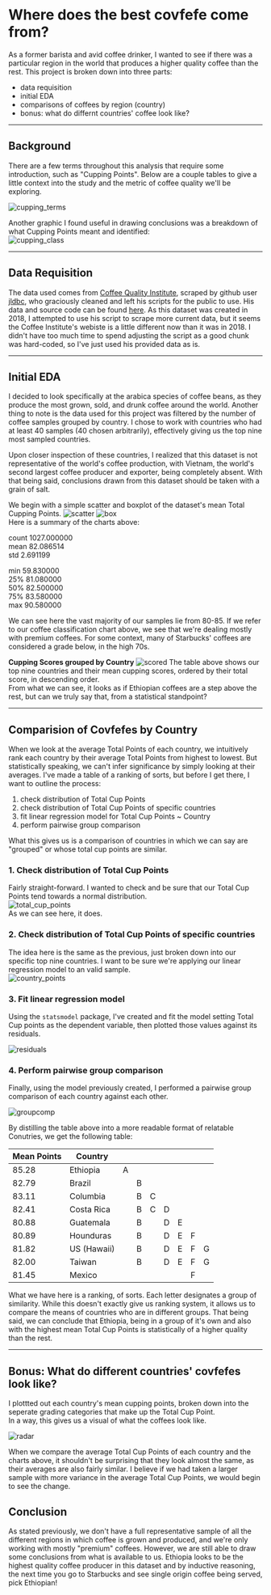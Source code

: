 # Where does the best covfefe come from?
As a former barista and avid coffee drinker, I wanted to see if there was a particular region in the world that produces a higher quality coffee than the rest. This project is broken down into three parts:
- data requisition
- initial EDA
- comparisons of coffees by region (country)
- bonus: what do differnt countries' coffee look like?

---

## Background

There are a few terms throughout this analysis that require some introduction, such as "Cupping Points". Below are a couple tables to give a little context into the study and the metric of coffee quality we'll be exploring. 

![cupping_terms](images/cupping_terms.png)

Another graphic I found useful in drawing conclusions was a breakdown of what Cupping Points meant and identified:  
![cupping_class](images/coffee_class.png)

---

## Data Requisition

The data used comes from [Coffee Quality Institute](https://www.coffeeinstitute.org), scraped by github user [jldbc](https://github.com/jldbc), who graciously cleaned and left his scripts for the public to use. His data and source code can be found [here](https://github.com/jldbc/coffee-quality-database). As this dataset was created in 2018, I attempted to use his script to scrape more current data, but it seems the Coffee Institute's webiste is a little different now than it was in 2018. I didn't have too much time to spend adjusting the script as a good chunk was hard-coded, so I've just used his provided data as is.

---

## Initial EDA

I decided to look specifically at the arabica species of coffee beans, as they produce the most grown, sold, and drunk coffee around the world. Another thing to note is the data used for this project was filtered by the number of coffee samples grouped by country. I chose to work with countries who had at least 40 samples (40 chosen arbitrarily), effectively giving us the top nine most sampled countries. 

Upon closer inspection of these countries, I realized that this dataset is not representative of the world's coffee production, with Vietnam, the world's second largest coffee producer and exporter, being completely absent. With that being said, conclusions drawn from this dataset should be taken with a grain of salt. 

We begin with a simple scatter and boxplot of the dataset's mean Total Cupping Points. 
![scatter](images/mean_scatter.png) 
![box](images/mean_box.png)  
Here is a summary of the charts above: 

count   1027.000000  
mean      82.086514  
std        2.691199 

min       59.830000  
25%       81.080000  
50%       82.500000  
75%       83.580000  
max       90.580000  

We can see here the vast majority of our samples lie from 80-85. If we refer to our coffee classification chart above, we see that we're dealing mostly with premium coffees. For some context, many of Starbucks' coffees are considered a grade below, in the high 70s.

__Cupping Scores grouped by Country__
![scored](images/scored.png)
The table above shows our top nine countries and their mean cupping scores, ordered by their total score, in descending order.  
From what we can see, it looks as if Ethiopian coffees are a step above the rest, but can we truly say that, from a statistical standpoint?

---

## Comparision of Covfefes by Country

When we look at the average Total Points of each country, we intuitively rank each country by their average Total Points from highest to lowest. But statistically speaking, we can't infer significance by simply looking at their averages. I've made a table of a ranking of sorts, but before I get there, I want to outline the process:

1. check distribution of Total Cup Points
2. check distribution of Total Cup Points of specific countries
3. fit linear regression model for Total Cup Points ~ Country
4. perform pairwise group comparison 

What this gives us is a comparison of countries in which we can say are "grouped" or whose total cup points are similar. 

### 1. Check distribution of Total Cup Points

Fairly straight-forward. I wanted to check and be sure that our Total Cup Points tend towards a normal distribution.  
![total_cup_points](images/total_cup_points.png)  
As we can see here, it does.

### 2. Check distribution of Total Cup Points of specific countries

The idea here is the same as the previous, just broken down into our specific top nine countries. I want to be sure we're applying our linear regression model to an valid sample.  
![country_points](images/country_points.png)

### 3. Fit linear regression model

Using the `statsmodel` package, I've created and fit the model setting Total Cup points as the dependent variable, then plotted those values against its residuals.

![residuals](images/residuals.png)

### 4. Perform pairwise group comparison

Finally, using the model previously created, I performed a pairwise group comparison of each country against each other.  

![groupcomp](images/groupcomp.png)

By distilling the table above into a more readable format of relatable Conutries, we get the following table:

| Mean Points | Country     |   |   |   |   |   |   |   |
|-------------|-------------|---|---|---|---|---|---|---|
| 85.28       | Ethiopia    | A |   |   |   |   |   |   |
| 82.79       | Brazil      |   | B |   |   |   |   |   |
| 83.11       | Columbia    |   | B | C |   |   |   |   |
| 82.41       | Costa Rica  |   | B | C | D |   |   |   |
| 80.88       | Guatemala   |   | B |   | D | E |   |   |
| 80.89       | Hounduras   |   | B |   | D | E | F |   |
| 81.82       | US (Hawaii) |   | B |   | D | E | F | G |
| 82.00       | Taiwan      |   | B |   | D | E | F | G |
| 81.45       | Mexico      |   |   |   |   |   | F |   |

What we have here is a ranking, of sorts. Each letter designates a group of similarity. While this doesn't exactly give us ranking system, it allows us to compare the means of countries who are in different groups. That being said, we can conclude that Ethiopia, being in a group of it's own and also with the highest mean Total Cup Points is statistically of a higher quality than the rest.

---

## Bonus: What do different countries' covfefes look like?

I plottted out each country's mean cupping points, broken down into the seperate grading categories that make up the Total Cup Point.  
In a way, this gives us a visual of what the coffees look like.

![radar](images/radar.png)

When we compare the average Total Cup Points of each country and the charts above, it shouldn't be surprising that they look almost the same, as their averages are also fairly similar. I believe if we had taken a larger sample with more variance in the average Total Cup Points, we would begin to see the change.

## Conclusion

As stated previously, we don't have a full representative sample of all the different regions in which coffee is grown and produced, and we're only working with mostly "premium" coffees. However, we are still able to draw some conclusions from what is available to us. Ethiopia looks to be the highest quality coffee producer in this dataset and by inductive reasoning, the next time you go to Starbucks and see single origin coffee being served, pick Ethiopian!
